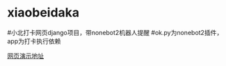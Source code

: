 # xiaobeidaka
#小北打卡网页django项目，带nonebot2机器人提醒
#ok.py为nonebot2插件，app为打卡执行依赖



[网页演示地址](xiaobei.yuanyun.info)
